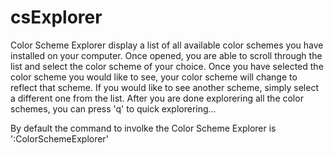 csExplorer
==========

Color Scheme Explorer display a list of all available color schemes you have installed on your computer. Once opened, you are able to scroll through the list and select the color scheme of your choice. Once you have selected the color scheme you would like to see, your color scheme will change to reflect that scheme. If you would like to see another scheme, simply select a different one from the list. After you are done explorering all the color schemes, you can press 'q' to quick explorering... 

By default the command to involke the Color Scheme Explorer is ':ColorSchemeExplorer'

